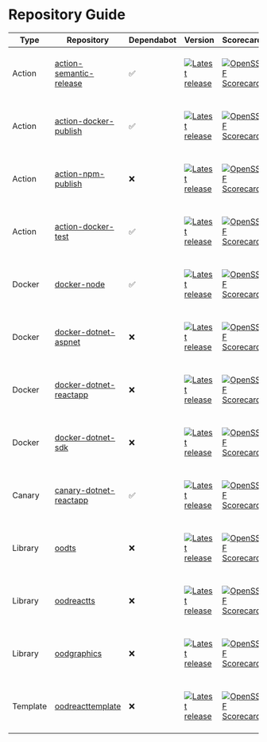 # Repository Guide
| Type | Repository | Dependabot | Version | Scorecard | Pipelines | Issues |
|------|------------|------------|---------|-----------|-----------|--------|
| Action | [action-semantic-release](https://github.com/outoforbitdev/action-semantic-release) | :white_check_mark: | <a href='https://github.com/outoforbitdev/action-semantic-release/releases/latest'><img alt='Latest release' src='https://img.shields.io/github/v/release/outoforbitdev/action-semantic-release?logo=github&label=%20'></a> | <a href='https://securityscorecards.dev/viewer/?uri=github.com/outoforbitdev/action-semantic-release'><img alt='OpenSSF Scorecard' src='https://api.securityscorecards.dev/projects/github.com/outoforbitdev/action-semantic-release/badge'></a> | <a href='https://github.com/outoforbitdev/action-semantic-release/actions'><img alt='Release states' src='https://github.com/outoforbitdev/action-semantic-release/workflows/Release/badge.svg'></a> <br><a href='https://github.com/outoforbitdev/action-semantic-release/actions?query=workflow%3ATest+branch%3Amaster'><img alt='Test states' src='https://github.com/outoforbitdev/action-semantic-release/workflows/Test/badge.svg'></a> | <a href='https://github.com/outoforbitdev/action-semantic-release/issues'><img alt='Open issues' src='https://img.shields.io/github/issues/outoforbitdev/action-semantic-release?logo=github&label=Issues'></a> <br><a href='https://github.com/outoforbitdev/action-semantic-release/pulls'><img alt='Open PRs' src='https://img.shields.io/github/issues-pr/outoforbitdev/action-semantic-release?logo=github&label=PRs'></a> |
| Action | [action-docker-publish](https://github.com/outoforbitdev/action-docker-publish) | :white_check_mark: | <a href='https://github.com/outoforbitdev/action-docker-publish/releases/latest'><img alt='Latest release' src='https://img.shields.io/github/v/release/outoforbitdev/action-docker-publish?logo=github&label=%20'></a> | <a href='https://securityscorecards.dev/viewer/?uri=github.com/outoforbitdev/action-docker-publish'><img alt='OpenSSF Scorecard' src='https://api.securityscorecards.dev/projects/github.com/outoforbitdev/action-docker-publish/badge'></a> | <a href='https://github.com/outoforbitdev/action-docker-publish/actions'><img alt='Release states' src='https://github.com/outoforbitdev/action-docker-publish/workflows/Release/badge.svg'></a> <br><a href='https://github.com/outoforbitdev/action-docker-publish/actions?query=workflow%3ATest+branch%3Amaster'><img alt='Test states' src='https://github.com/outoforbitdev/action-docker-publish/workflows/Test/badge.svg'></a> | <a href='https://github.com/outoforbitdev/action-docker-publish/issues'><img alt='Open issues' src='https://img.shields.io/github/issues/outoforbitdev/action-docker-publish?logo=github&label=Issues'></a> <br><a href='https://github.com/outoforbitdev/action-docker-publish/pulls'><img alt='Open PRs' src='https://img.shields.io/github/issues-pr/outoforbitdev/action-docker-publish?logo=github&label=PRs'></a> |
| Action | [action-npm-publish](https://github.com/outoforbitdev/action-npm-publish) | :x: | <a href='https://github.com/outoforbitdev/action-npm-publish/releases/latest'><img alt='Latest release' src='https://img.shields.io/github/v/release/outoforbitdev/action-npm-publish?logo=github&label=%20'></a> | <a href='https://securityscorecards.dev/viewer/?uri=github.com/outoforbitdev/action-npm-publish'><img alt='OpenSSF Scorecard' src='https://api.securityscorecards.dev/projects/github.com/outoforbitdev/action-npm-publish/badge'></a> | <a href='https://github.com/outoforbitdev/action-npm-publish/actions'><img alt='Release states' src='https://github.com/outoforbitdev/action-npm-publish/workflows/Release/badge.svg'></a> <br><a href='https://github.com/outoforbitdev/action-npm-publish/actions?query=workflow%3ATest+branch%3Amaster'><img alt='Test states' src='https://github.com/outoforbitdev/action-npm-publish/workflows/Test/badge.svg'></a> | <a href='https://github.com/outoforbitdev/action-npm-publish/issues'><img alt='Open issues' src='https://img.shields.io/github/issues/outoforbitdev/action-npm-publish?logo=github&label=Issues'></a> <br><a href='https://github.com/outoforbitdev/action-npm-publish/pulls'><img alt='Open PRs' src='https://img.shields.io/github/issues-pr/outoforbitdev/action-npm-publish?logo=github&label=PRs'></a> |
| Action | [action-docker-test](https://github.com/outoforbitdev/action-docker-test) | :white_check_mark: | <a href='https://github.com/outoforbitdev/action-docker-test/releases/latest'><img alt='Latest release' src='https://img.shields.io/github/v/release/outoforbitdev/action-docker-test?logo=github&label=%20'></a> | <a href='https://securityscorecards.dev/viewer/?uri=github.com/outoforbitdev/action-docker-test'><img alt='OpenSSF Scorecard' src='https://api.securityscorecards.dev/projects/github.com/outoforbitdev/action-docker-test/badge'></a> | <a href='https://github.com/outoforbitdev/action-docker-test/actions'><img alt='Release states' src='https://github.com/outoforbitdev/action-docker-test/workflows/Release/badge.svg'></a> <br><a href='https://github.com/outoforbitdev/action-docker-test/actions?query=workflow%3ATest+branch%3Amaster'><img alt='Test states' src='https://github.com/outoforbitdev/action-docker-test/workflows/Test/badge.svg'></a> | <a href='https://github.com/outoforbitdev/action-docker-test/issues'><img alt='Open issues' src='https://img.shields.io/github/issues/outoforbitdev/action-docker-test?logo=github&label=Issues'></a> <br><a href='https://github.com/outoforbitdev/action-docker-test/pulls'><img alt='Open PRs' src='https://img.shields.io/github/issues-pr/outoforbitdev/action-docker-test?logo=github&label=PRs'></a> |
| Docker | [docker-node](https://github.com/outoforbitdev/docker-node) | :white_check_mark: | <a href='https://github.com/outoforbitdev/docker-node/releases/latest'><img alt='Latest release' src='https://img.shields.io/github/v/release/outoforbitdev/docker-node?logo=github&label=%20'></a> | <a href='https://securityscorecards.dev/viewer/?uri=github.com/outoforbitdev/docker-node'><img alt='OpenSSF Scorecard' src='https://api.securityscorecards.dev/projects/github.com/outoforbitdev/docker-node/badge'></a> | <a href='https://github.com/outoforbitdev/docker-node/actions'><img alt='Release states' src='https://github.com/outoforbitdev/docker-node/workflows/Release/badge.svg'></a> <br><a href='https://github.com/outoforbitdev/docker-node/actions?query=workflow%3ATest+branch%3Amaster'><img alt='Test states' src='https://github.com/outoforbitdev/docker-node/workflows/Test/badge.svg'></a> | <a href='https://github.com/outoforbitdev/docker-node/issues'><img alt='Open issues' src='https://img.shields.io/github/issues/outoforbitdev/docker-node?logo=github&label=Issues'></a> <br><a href='https://github.com/outoforbitdev/docker-node/pulls'><img alt='Open PRs' src='https://img.shields.io/github/issues-pr/outoforbitdev/docker-node?logo=github&label=PRs'></a> |
| Docker | [docker-dotnet-aspnet](https://github.com/outoforbitdev/docker-dotnet-aspnet) | :x: | <a href='https://github.com/outoforbitdev/docker-dotnet-aspnet/releases/latest'><img alt='Latest release' src='https://img.shields.io/github/v/release/outoforbitdev/docker-dotnet-aspnet?logo=github&label=%20'></a> | <a href='https://securityscorecards.dev/viewer/?uri=github.com/outoforbitdev/docker-dotnet-aspnet'><img alt='OpenSSF Scorecard' src='https://api.securityscorecards.dev/projects/github.com/outoforbitdev/docker-dotnet-aspnet/badge'></a> | <a href='https://github.com/outoforbitdev/docker-dotnet-aspnet/actions'><img alt='Release states' src='https://github.com/outoforbitdev/docker-dotnet-aspnet/workflows/Release/badge.svg'></a> <br><a href='https://github.com/outoforbitdev/docker-dotnet-aspnet/actions?query=workflow%3ATest+branch%3Amaster'><img alt='Test states' src='https://github.com/outoforbitdev/docker-dotnet-aspnet/workflows/Test/badge.svg'></a> | <a href='https://github.com/outoforbitdev/docker-dotnet-aspnet/issues'><img alt='Open issues' src='https://img.shields.io/github/issues/outoforbitdev/docker-dotnet-aspnet?logo=github&label=Issues'></a> <br><a href='https://github.com/outoforbitdev/docker-dotnet-aspnet/pulls'><img alt='Open PRs' src='https://img.shields.io/github/issues-pr/outoforbitdev/docker-dotnet-aspnet?logo=github&label=PRs'></a> |
| Docker | [docker-dotnet-reactapp](https://github.com/outoforbitdev/docker-dotnet-reactapp) | :x: | <a href='https://github.com/outoforbitdev/docker-dotnet-reactapp/releases/latest'><img alt='Latest release' src='https://img.shields.io/github/v/release/outoforbitdev/docker-dotnet-reactapp?logo=github&label=%20'></a> | <a href='https://securityscorecards.dev/viewer/?uri=github.com/outoforbitdev/docker-dotnet-reactapp'><img alt='OpenSSF Scorecard' src='https://api.securityscorecards.dev/projects/github.com/outoforbitdev/docker-dotnet-reactapp/badge'></a> | <a href='https://github.com/outoforbitdev/docker-dotnet-reactapp/actions'><img alt='Release states' src='https://github.com/outoforbitdev/docker-dotnet-reactapp/workflows/Release/badge.svg'></a> <br><a href='https://github.com/outoforbitdev/docker-dotnet-reactapp/actions?query=workflow%3ATest+branch%3Amaster'><img alt='Test states' src='https://github.com/outoforbitdev/docker-dotnet-reactapp/workflows/Test/badge.svg'></a> | <a href='https://github.com/outoforbitdev/docker-dotnet-reactapp/issues'><img alt='Open issues' src='https://img.shields.io/github/issues/outoforbitdev/docker-dotnet-reactapp?logo=github&label=Issues'></a> <br><a href='https://github.com/outoforbitdev/docker-dotnet-reactapp/pulls'><img alt='Open PRs' src='https://img.shields.io/github/issues-pr/outoforbitdev/docker-dotnet-reactapp?logo=github&label=PRs'></a> |
| Docker | [docker-dotnet-sdk](https://github.com/outoforbitdev/docker-dotnet-sdk) | :x: | <a href='https://github.com/outoforbitdev/docker-dotnet-sdk/releases/latest'><img alt='Latest release' src='https://img.shields.io/github/v/release/outoforbitdev/docker-dotnet-sdk?logo=github&label=%20'></a> | <a href='https://securityscorecards.dev/viewer/?uri=github.com/outoforbitdev/docker-dotnet-sdk'><img alt='OpenSSF Scorecard' src='https://api.securityscorecards.dev/projects/github.com/outoforbitdev/docker-dotnet-sdk/badge'></a> | <a href='https://github.com/outoforbitdev/docker-dotnet-sdk/actions'><img alt='Release states' src='https://github.com/outoforbitdev/docker-dotnet-sdk/workflows/Release/badge.svg'></a> <br><a href='https://github.com/outoforbitdev/docker-dotnet-sdk/actions?query=workflow%3ATest+branch%3Amaster'><img alt='Test states' src='https://github.com/outoforbitdev/docker-dotnet-sdk/workflows/Test/badge.svg'></a> | <a href='https://github.com/outoforbitdev/docker-dotnet-sdk/issues'><img alt='Open issues' src='https://img.shields.io/github/issues/outoforbitdev/docker-dotnet-sdk?logo=github&label=Issues'></a> <br><a href='https://github.com/outoforbitdev/docker-dotnet-sdk/pulls'><img alt='Open PRs' src='https://img.shields.io/github/issues-pr/outoforbitdev/docker-dotnet-sdk?logo=github&label=PRs'></a> |
| Canary | [canary-dotnet-reactapp](https://github.com/outoforbitdev/canary-dotnet-reactapp) | :white_check_mark: | <a href='https://github.com/outoforbitdev/canary-dotnet-reactapp/releases/latest'><img alt='Latest release' src='https://img.shields.io/github/v/release/outoforbitdev/canary-dotnet-reactapp?logo=github&label=%20'></a> | <a href='https://securityscorecards.dev/viewer/?uri=github.com/outoforbitdev/canary-dotnet-reactapp'><img alt='OpenSSF Scorecard' src='https://api.securityscorecards.dev/projects/github.com/outoforbitdev/canary-dotnet-reactapp/badge'></a> | <a href='https://github.com/outoforbitdev/canary-dotnet-reactapp/actions'><img alt='Release states' src='https://github.com/outoforbitdev/canary-dotnet-reactapp/workflows/Release/badge.svg'></a> <br><a href='https://github.com/outoforbitdev/canary-dotnet-reactapp/actions?query=workflow%3ATest+branch%3Amaster'><img alt='Test states' src='https://github.com/outoforbitdev/canary-dotnet-reactapp/workflows/Test/badge.svg'></a> | <a href='https://github.com/outoforbitdev/canary-dotnet-reactapp/issues'><img alt='Open issues' src='https://img.shields.io/github/issues/outoforbitdev/canary-dotnet-reactapp?logo=github&label=Issues'></a> <br><a href='https://github.com/outoforbitdev/canary-dotnet-reactapp/pulls'><img alt='Open PRs' src='https://img.shields.io/github/issues-pr/outoforbitdev/canary-dotnet-reactapp?logo=github&label=PRs'></a> |
| Library | [oodts](https://github.com/outoforbitdev/oodts) | :x: | <a href='https://github.com/outoforbitdev/oodts/releases/latest'><img alt='Latest release' src='https://img.shields.io/github/v/release/outoforbitdev/oodts?logo=github&label=%20'></a> | <a href='https://securityscorecards.dev/viewer/?uri=github.com/outoforbitdev/oodts'><img alt='OpenSSF Scorecard' src='https://api.securityscorecards.dev/projects/github.com/outoforbitdev/oodts/badge'></a> | <a href='https://github.com/outoforbitdev/oodts/actions'><img alt='Release states' src='https://github.com/outoforbitdev/oodts/workflows/Release/badge.svg'></a> <br><a href='https://github.com/outoforbitdev/oodts/actions?query=workflow%3ATest+branch%3Amaster'><img alt='Test states' src='https://github.com/outoforbitdev/oodts/workflows/Test/badge.svg'></a> | <a href='https://github.com/outoforbitdev/oodts/issues'><img alt='Open issues' src='https://img.shields.io/github/issues/outoforbitdev/oodts?logo=github&label=Issues'></a> <br><a href='https://github.com/outoforbitdev/oodts/pulls'><img alt='Open PRs' src='https://img.shields.io/github/issues-pr/outoforbitdev/oodts?logo=github&label=PRs'></a> |
| Library | [oodreactts](https://github.com/outoforbitdev/oodreactts) | :x: | <a href='https://github.com/outoforbitdev/oodreactts/releases/latest'><img alt='Latest release' src='https://img.shields.io/github/v/release/outoforbitdev/oodreactts?logo=github&label=%20'></a> | <a href='https://securityscorecards.dev/viewer/?uri=github.com/outoforbitdev/oodreactts'><img alt='OpenSSF Scorecard' src='https://api.securityscorecards.dev/projects/github.com/outoforbitdev/oodreactts/badge'></a> | <a href='https://github.com/outoforbitdev/oodreactts/actions'><img alt='Release states' src='https://github.com/outoforbitdev/oodreactts/workflows/Release/badge.svg'></a> <br><a href='https://github.com/outoforbitdev/oodreactts/actions?query=workflow%3ATest+branch%3Amaster'><img alt='Test states' src='https://github.com/outoforbitdev/oodreactts/workflows/Test/badge.svg'></a> | <a href='https://github.com/outoforbitdev/oodreactts/issues'><img alt='Open issues' src='https://img.shields.io/github/issues/outoforbitdev/oodreactts?logo=github&label=Issues'></a> <br><a href='https://github.com/outoforbitdev/oodreactts/pulls'><img alt='Open PRs' src='https://img.shields.io/github/issues-pr/outoforbitdev/oodreactts?logo=github&label=PRs'></a> |
| Library | [oodgraphics](https://github.com/outoforbitdev/oodgraphics) | :x: | <a href='https://github.com/outoforbitdev/oodgraphics/releases/latest'><img alt='Latest release' src='https://img.shields.io/github/v/release/outoforbitdev/oodgraphics?logo=github&label=%20'></a> | <a href='https://securityscorecards.dev/viewer/?uri=github.com/outoforbitdev/oodgraphics'><img alt='OpenSSF Scorecard' src='https://api.securityscorecards.dev/projects/github.com/outoforbitdev/oodgraphics/badge'></a> | <a href='https://github.com/outoforbitdev/oodgraphics/actions'><img alt='Release states' src='https://github.com/outoforbitdev/oodgraphics/workflows/Release/badge.svg'></a> <br><a href='https://github.com/outoforbitdev/oodgraphics/actions?query=workflow%3ATest+branch%3Amaster'><img alt='Test states' src='https://github.com/outoforbitdev/oodgraphics/workflows/Test/badge.svg'></a> | <a href='https://github.com/outoforbitdev/oodgraphics/issues'><img alt='Open issues' src='https://img.shields.io/github/issues/outoforbitdev/oodgraphics?logo=github&label=Issues'></a> <br><a href='https://github.com/outoforbitdev/oodgraphics/pulls'><img alt='Open PRs' src='https://img.shields.io/github/issues-pr/outoforbitdev/oodgraphics?logo=github&label=PRs'></a> |
| Template | [oodreacttemplate](https://github.com/outoforbitdev/oodreacttemplate) | :x: | <a href='https://github.com/outoforbitdev/oodreacttemplate/releases/latest'><img alt='Latest release' src='https://img.shields.io/github/v/release/outoforbitdev/oodreacttemplate?logo=github&label=%20'></a> | <a href='https://securityscorecards.dev/viewer/?uri=github.com/outoforbitdev/oodreacttemplate'><img alt='OpenSSF Scorecard' src='https://api.securityscorecards.dev/projects/github.com/outoforbitdev/oodreacttemplate/badge'></a> | <a href='https://github.com/outoforbitdev/oodreacttemplate/actions'><img alt='Release states' src='https://github.com/outoforbitdev/oodreacttemplate/workflows/Release/badge.svg'></a> <br><a href='https://github.com/outoforbitdev/oodreacttemplate/actions?query=workflow%3ATest+branch%3Amaster'><img alt='Test states' src='https://github.com/outoforbitdev/oodreacttemplate/workflows/Test/badge.svg'></a> | <a href='https://github.com/outoforbitdev/oodreacttemplate/issues'><img alt='Open issues' src='https://img.shields.io/github/issues/outoforbitdev/oodreacttemplate?logo=github&label=Issues'></a> <br><a href='https://github.com/outoforbitdev/oodreacttemplate/pulls'><img alt='Open PRs' src='https://img.shields.io/github/issues-pr/outoforbitdev/oodreacttemplate?logo=github&label=PRs'></a> |
